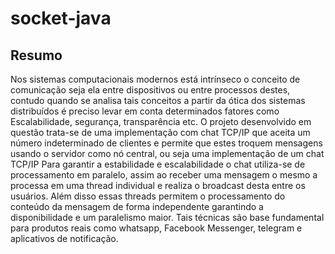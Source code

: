 # socket-java

## Resumo
Nos sistemas computacionais modernos está intrínseco o conceito de comunicação seja ela entre dispositivos ou entre processos destes, contudo quando se analisa tais conceitos a partir da ótica dos sistemas distribuídos é preciso levar em conta determinados fatores como Escalabilidade, segurança, transparência etc.
O projeto desenvolvido em questão trata-se de uma implementação com chat TCP/IP que aceita um número indeterminado de clientes e permite que estes troquem mensagens usando o servidor como nó central, ou seja uma implementação de um chat TCP/IP
Para garantir a estabilidade e escalabilidade o chat utiliza-se de processamento em paralelo, assim ao receber uma mensagem o mesmo a processa em uma thread individual e realiza o broadcast desta entre os usuários.
Além disso essas threads permitem o processamento do conteúdo da mensagem de forma independente garantindo a disponibilidade e um paralelismo maior. Tais técnicas são base fundamental para produtos reais como whatsapp,  Facebook Messenger, telegram e aplicativos de notificação.

